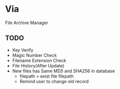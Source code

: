 # Via

File Archive Manager

## TODO

- Key Verify
- Magic Number Check
- Filename Extension Check
- File History(After Update)
- New files has Same MD5 and SHA256 in database
    - filepath = exist file filepath
    - Remind user to change old record


